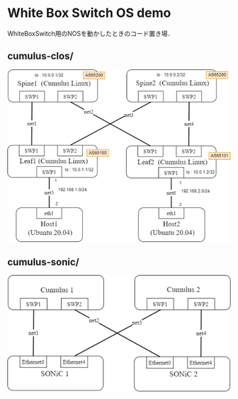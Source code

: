 # White Box Switch OS demo

WhiteBoxSwitch用のNOSを動かしたときのコード置き場．

## cumulus-clos/

![cumulus](./cumulus-clos/images/test_topo.drawio.png)


## cumulus-sonic/

![cumulus](./cumulus-sonic/images/test_topo.drawio.png)

